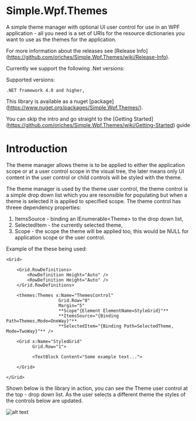 Simple.Wpf.Themes
=================

A simple theme manager with optional UI user control for use in an WPF application - all you need is a set of URIs for the resource dictionaries you want to use as the themes for the application.

For more information about the releases see [Release Info] (https://github.com/oriches/Simple.Wpf.Themes/wiki/Release-Info).

Currently we support the following .Net versions:

Supported versions:

	.NET framework 4.0 and higher,
	
This library is available as a nuget [package] (https://www.nuget.org/packages/Simple.Wpf.Themes/).

You can skip the intro and go straight to the [Getting Started] (https://github.com/oriches/Simple.Wpf.Themes/wiki/Getting-Started) guide

# Introduction

The theme manager allows theme is to be applied to either the application scope or at a user control scope in the visual tree, the later means only UI content in the user control or child controls will be styled with the theme.

The theme manager is used by the theme user control, the theme control is a simple drop down list which you are resonsible for populating but when a theme is selected it is applied to specified scope. The theme control has threee dependency properties:

1. ItemsSource - binding an IEnumerable&lt;Theme&gt; to the drop down list,
2. SelectedItem - the currently selected theme,
3. Scope - the scope the theme will be applied too, this would be NULL for application scope or the user control.

Example of the these being used:

```XAML
<Grid>

    <Grid.RowDefinitions>
        <RowDefinition Height="Auto" />
        <RowDefinition Height="Auto" />
    </Grid.RowDefinitions>

    <themes:Themes x:Name="ThemesControl"
                    Grid.Row="0"
                    Margin="5"
                    **Scope"{Element ElementName=StyleGrid}"**
                    **ItemsSource="{Binding Path=Themes,Mode=OneWay}"** 
                    **SelectedItem="{Binding Path=SelectedTheme, Mode=TwoWay}"** />
                    
    <Grid x:Name="StyledGrid"
    	  Grid.Row="1">
    	  
    	  <TextBlock Content="Some example text...">
    	  
    </Grid>

</Grid>
```

Shown below is the library in action, you can see the Theme user control at the top - drop down list. As the user selects a different theme the styles of the controls below are updated.

![alt text](https://raw.github.com/oriches/Simple.Wpf.Themes/master/Readme%20Images/test%20harness.png "Screen shots of theme test harness")

